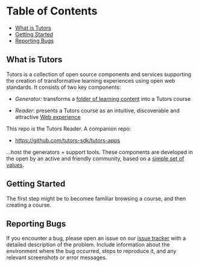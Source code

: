 # Table of Contents

- [What is Tutors](#what-is-tutors)
- [Getting Started](#getting-started)
- [Reporting Bugs](#reporting-bugs)

## What is Tutors

Tutors is a collection of open source components and services supporting the creation of transformative learning experiences using open web standards. It consists of two key components:

- _Generator:_ transforms a [folder of learning content](https://github.com/tutors-sdk/tutors-reference-course) into a Tutors course

- _Reader_: presents a Tutors course as an intuitive, discoverable and attractive [Web experience](https://tutors.dev/course/reference-course)

This repo is the Tutors Reader. A companion repo:

- <https://github.com/tutors-sdk/tutors-apps>

...host the generators + support tools. These components are developed in the open by an active and friendly community, based on a [simple set of values](https://tutors.dev/course/tutors-reference-manual#tutors-values).

## Getting Started

The first step might be to becomee familiar browsing a course, and then creating a course.

## Reporting Bugs
If you encounter a bug, please open an issue on our [issue tracker](link-to-issue-tracker) with a detailed description of the problem. Include information about the environment where the bug occurred, steps to reproduce it, and any relevant screenshots or error messages.
